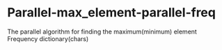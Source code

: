 # Parallel-max_element-parallel-freq
The parallel algorithm for finding the maximum(minimum) element<br>
Frequency dictionary(chars)
